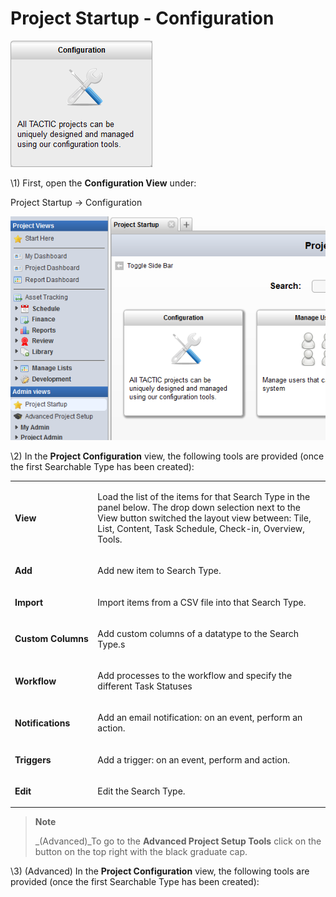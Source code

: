# Project Startup - Configuration

![image](media/1_startup_configuration_overview.png)

\\1) First, open the **Configuration View** under:

Project Startup → Configuration

![image](media/2_startup_configuration_config_button.png)

\\2) In the **Project Configuration** view, the following tools are
provided (once the first Searchable Type has been created):

<table>
<colgroup>
<col width="26%" />
<col width="73%" />
</colgroup>
<tbody>
<tr class="odd">
<td><p><strong>View</strong></p></td>
<td><p>Load the list of the items for that Search Type in the panel below. The drop down selection next to the View button switched the layout view between: Tile, List, Content, Task Schedule, Check-in, Overview, Tools.</p></td>
</tr>
<tr class="even">
<td><p><strong>Add</strong></p></td>
<td><p>Add new item to Search Type.</p></td>
</tr>
<tr class="odd">
<td><p><strong>Import</strong></p></td>
<td><p>Import items from a CSV file into that Search Type.</p></td>
</tr>
<tr class="even">
<td><p><strong>Custom Columns</strong></p></td>
<td><p>Add custom columns of a datatype to the Search Type.s</p></td>
</tr>
<tr class="odd">
<td><p><strong>Workflow</strong></p></td>
<td><p>Add processes to the workflow and specify the different Task Statuses</p></td>
</tr>
<tr class="even">
<td><p><strong>Notifications</strong></p></td>
<td><p>Add an email notification: on an event, perform an action.</p></td>
</tr>
<tr class="odd">
<td><p><strong>Triggers</strong></p></td>
<td><p>Add a trigger: on an event, perform and action.</p></td>
</tr>
<tr class="even">
<td><p><strong>Edit</strong></p></td>
<td><p>Edit the Search Type.</p></td>
</tr>
</tbody>
</table>

> **Note**
>
> \_(Advanced)\_To go to the **Advanced Project Setup Tools** click on the
> button on the top right with the black graduate cap.

\\3) (Advanced) In the **Project Configuration** view, the following tools
are provided (once the first Searchable Type has been created):
